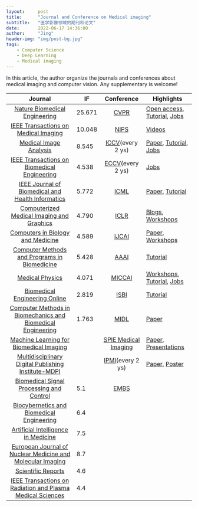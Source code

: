 ```yaml
---
layout:     post
title:      "Journal and Conference on Medical imaging"
subtitle:   "医学影像领域的期刊和论文"
date:       2022-06-17 14:36:00
author:     "Jing"
header-img: "img/post-bg.jpg"
tags:
    - Computer Science
    - Deep Learning
    - Medical imaging
---
```



In this article, the author organize the journals and conferences about medical imaging and computer vision. Any supplementary is welcome!

| Journal |IF| Conference  |Highlights|
| :----:  | ---- | :----:  | ---- | 
|[Nature Biomedical Engineering](https://www.nature.com/natbiomedeng/) | 25.671 | [CVPR](https://www.thecvf.com/)      |[Open access](https://openaccess.thecvf.com/menu), [Tutorial](https://cvpr2022.thecvf.com/tutorial-list), [Jobs](https://cvpr2022.thecvf.com/jobs) |
|[IEEE Transactions on Medical Imaging](https://ieeexplore.ieee.org/xpl/RecentIssue.jsp?punumber=42) |  10.048 | [NIPS](https://nips.cc/)        |[Videos](https://videos.neurips.cc/)|
|[Medical Image Analysis](https://www.journals.elsevier.com/medical-image-analysis)|8.545|[ICCV](https://iccv2021.thecvf.com/overview)(every 2 ys)|[Paper](https://iccv2021.thecvf.com/papers-visualizations?filter=titles), [Tutorial](https://iccv2021.thecvf.com/node/45), [Jobs](https://iccv2021.thecvf.com/jobs)|
|[IEEE Transactions on Biomedical Engineering](https://ieeexplore.ieee.org/xpl/RecentIssue.jsp?punumber=10)|4.538|[ECCV](https://eccv2022.ecva.net/)(every 2 ys)|[Jobs](https://eccv2022.ecva.net/jobs/)|
|[IEEE Journal of Biomedical and Health Informatics](https://www.embs.org/jbhi/)|5.772|[ICML](https://icml.cc/Conferences/2022)|[Paper](https://icml.cc/Conferences/2022/AcceptedPapersInitial), [Tutorial](https://icml.cc/Conferences/2022/Schedule?type=Tutorial)|
|[Computerized Medical Imaging and Graphics](https://www.sciencedirect.com/journal/computerized-medical-imaging-and-graphics)|4.790|[ICLR](https://iclr.cc/)|[Blogs](https://iclr-blog-track.github.io/), [Workshops](https://iclr.cc/virtual/2022/events/workshop)|
|[Computers in Biology and Medicine](https://www.sciencedirect.com/journal/computers-in-biology-and-medicine)|4.589|[IJCAI](https://www.ijcai.org/past_conferences)|[Paper](https://ijcai-21.org/program-main-track/), [Workshops](https://ijcai-21.org/workshops/)|
|[Computer Methods and Programs in Biomedicine](https://www.journals.elsevier.com/computer-methods-and-programs-in-biomedicine)|5.428|[AAAI](https://aaai.org/Conferences/AAAI-22/)|[Tutorial](https://aaai.org/Conferences/AAAI-22/aaai22tutorials/)|
|[Medical Physics](https://aapm.onlinelibrary.wiley.com/journal/24734209)|4.071|[MICCAI](http://www.miccai.org/)|[Workshops](https://conferences.miccai.org/2022/en/MICCAI2022-WORKSHOPS.html), [Tutorial](https://conferences.miccai.org/2022/en/MICCAI2022-TUTORIALS.html), [Jobs](http://www.miccai.org/job-board/)|
|[Biomedical Engineering Online](https://biomedical-engineering-online.biomedcentral.com/)|2.819|[ISBI](https://biomedicalimaging.org/2022/)|[Tutorial](https://biomedicalimaging.org/2022/tutorials/)|
|[Computer Methods in Biomechanics and Biomedical Engineering](https://www.tandfonline.com/journals/gcmb20)|1.763|[MIDL](https://www.midl.io/)|[Paper](https://2022.midl.io/orals.html)|
|[Machine Learning for Biomedical Imaging](https://www.melba-journal.org/)||[SPIE Medical Imaging](https://spie.org/)|[Paper](https://www.spiedigitallibrary.org/conference-proceedings-of-spie/browse/SPIE-Medical-Imaging/2022?webSyncID=47b2cbc5-4c5e-d83e-236b-3496633be23c&sessionGUID=d9c6c446-291c-5283-dcb1-18cc0bcd562e&_ga=2.112407559.2011702394.1655747257-1863397903.1655747257&cm_mc_uid=68212891915016557472566&cm_mc_sid_50300000=96110961655747256664&SSO=1), [Presentations](https://www.spiedigitallibrary.org/conference-presentations)|
|[Multidisciplinary Digital Publishing Institute-MDPI](https://www.mdpi.com/)||[IPMI](http://ipmi2021.org/past-ipmis/)(every 2 ys)|[Paper](https://link.springer.com/conference/ipmi), [Poster](https://ipmi2021.org/poster-groups/)|
|[Biomedical Signal Processing and Control](https://www.sciencedirect.com/journal/biomedical-signal-processing-and-control)|5.1|[EMBS](https://embc.embs.org/2022/)||
|[Biocybernetics and Biomedical Engineering](https://www.sciencedirect.com/journal/biocybernetics-and-biomedical-engineering)|6.4|||
|[Artificial Intelligence in Medicine](https://www.sciencedirect.com/journal/artificial-intelligence-in-medicine)|7.5|||
|[European Journal of Nuclear Medicine and Molecular Imaging](https://www.springer.com/journal/259)|8.7|||
|[Scientific Reports](https://www.nature.com/srep/)|4.6|||
|[IEEE Transactions on Radiation and Plasma Medical Sciences](https://ieeexplore.ieee.org/xpl/RecentIssue.jsp?punumber=7433213)|4.4|||

